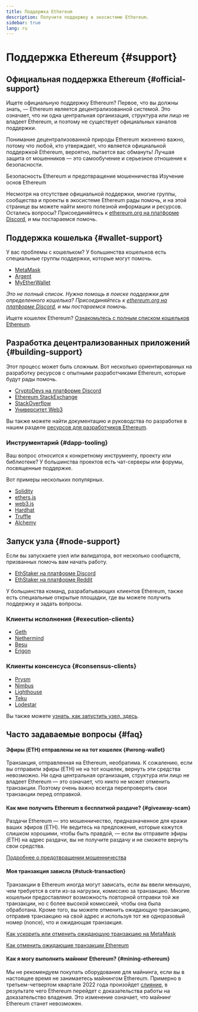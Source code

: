 ```yaml
---
title: Поддержка Ethereum
description: Получите поддержку в экосистеме Ethereum.
sidebar: true
lang: ru
---
```


# Поддержка Ethereum {#support}

## Официальная поддержка Ethereum {#official-support}

Ищете официальную поддержку Ethereum? Первое, что вы должны знать, — Ethereum является децентрализованной системой. Это означает, что ни одна центральная организация, структура или лицо не владеет Ethereum, и поэтому не существует официальных каналов поддержки.

Понимание децентрализованной природы Ethereum жизненно важно, потому что любой, кто утверждает, что является официальной поддержкой Ethereum, вероятно, пытается вас обмануть! Лучшая защита от мошенников — это самообучение и серьезное отношение к безопасности.

<DocLink to="/security/">
  Безопасность Ethereum и предотвращение мошенничества
</DocLink>

<DocLink to="/learn/">
  Изучение основ Ethereum
</DocLink>

Несмотря на отсутствие официальной поддержки, многие группы, сообщества и проекты в экосистеме Ethereum рады помочь, и на этой странице вы можете найти много полезной информации и ресурсов. Остались вопросы? Присоединяйтесь к [ethereum.org на платформе Discord](/discord/), и мы постараемся помочь.

## Поддержка кошелька {#wallet-support}

У вас проблемы с кошельком? У большинства кошельков есть специальные группы поддержки, которые могут помочь.

- [MetaMask](https://metamask.zendesk.com/hc/)
- [Argent](https://support.argent.xyz/hc/)
- [MyEtherWallet](https://help.myetherwallet.com/)

_Это не полный список. Нужна помощь в поиске поддержки для определенного кошелька? Присоединяйтесь к [ethereum.org на платформе Discord](https://discord.gg/rZz26QWfCg), и мы постараемся помочь._

Ищете кошелек Ethereum? [Ознакомьтесь с полным списком кошельков Ethereum](/wallets/find-wallet/).

## Разработка децентрализованных приложений {#building-support}

Этот процесс может быть сложным. Вот несколько ориентированных на разработку ресурсов с опытными разработчиками Ethereum, которые будут рады помочь.

- [CryptoDevs на платформе Discord](https://discord.gg/Z9TA39m8Yu)
- [Ethereum StackExchange](https://ethereum.stackexchange.com/)
- [StackOverflow](https://stackoverflow.com/questions/tagged/web3)
- [Университет Web3](https://www.web3.university/)

Вы также можете найти документацию и руководства по разработке в нашем разделе [ресурсов для разработчиков Ethereum](/developers/).

### Инструментарий {#dapp-tooling}

Ваш вопрос относится к конкретному инструменту, проекту или библиотеке? У большинства проектов есть чат-серверы или форумы, посвященные поддержке.

Вот примеры нескольких популярных.

- [Solidity](https://gitter.im/ethereum/solidity/)
- [ethers.js](https://discord.gg/6jyGVDK6Jx)
- [web3.js](https://discord.gg/GsABYQu4sC)
- [Hardhat](https://discord.gg/xtrMGhmbfZ)
- [Truffle](https://discord.gg/8uKcsccEYE)
- [Alchemy](http://alchemy.com/discord)

## Запуск узла {#node-support}

Если вы запускаете узел или валидатора, вот несколько сообществ, призванных помочь вам начать работу.

- [EthStaker на платформе Discord](https://discord.io/ethstaker)
- [EthStaker на платформе Reddit](https://www.reddit.com/r/ethstaker)

У большинства команд, разрабатывающих клиентов Ethereum, также есть специальные открытые площадки, где вы можете получить поддержку и задать вопросы.

### Клиенты исполнения {#execution-clients}

- [Geth](https://discord.gg/FqDzupGyYf)
- [Nethermind](https://discord.gg/YJx3pm8z5C)
- [Besu](https://discord.gg/p8djYngzKN)
- [Erigon](https://github.com/ledgerwatch/erigon/issues)

### Клиенты консенсуса {#consensus-clients}

- [Prysm](https://discord.gg/prysmaticlabs)
- [Nimbus](https://discord.gg/nSmEH3qgFv)
- [Lighthouse](https://discord.gg/cyAszAh)
- [Teku](https://discord.gg/7hPv2T6)
- [Lodestar](https://discord.gg/aMxzVcr)

Вы также можете [узнать, как запустить узел, здесь](/developers/docs/nodes-and-clients/run-a-node/).

## Часто задаваемые вопросы {#faq}

#### Эфиры (ETH) отправлены не на тот кошелек {#wrong-wallet}

Транзакция, отправленная на Ethereum, необратима. К сожалению, если вы отправили эфиры (ETH) не на тот кошелек, вернуть эти средства невозможно. Ни одна центральная организация, структура или лицо не владеет Ethereum — это означает, что никто не может отменить транзакции. Поэтому очень важно всегда перепроверять свои транзакции перед отправкой.

#### Как мне получить Ethereum в бесплатной раздаче? {#giveaway-scam}

Раздачи Ethereum — это мошенничество, предназначенное для кражи ваших эфиров (ETH). Не ведитесь на предложения, которые кажутся слишком хорошими, чтобы быть правдой, — если вы отправите эфиры (ETH) на адрес раздачи, вы не получите раздачу и не сможете вернуть свои средства.

[Подробнее о предотвращении мошенничества](/security/#common-scams)

#### Моя транзакция зависла {#stuck-transaction}

Транзакции в Ethereum иногда могут зависать, если вы ввели меньшую, чем требуется в сети из-за нагрузки, комиссию за транзакцию. Многие кошельки предоставляют возможность повторной отправки той же транзакции, но с более высокой комиссией, чтобы она была обработана. Кроме того, вы можете отменить ожидающую транзакцию, отправив транзакцию на свой адрес и используя тот же одноразовый номер (nonce), что и ожидающая транзакция.

[Как ускорить или отменить ожидающую транзакцию на MetaMask](https://metamask.zendesk.com/hc/en-us/articles/360015489251-How-to-speed-up-or-cancel-a-pending-transaction)

[Как отменить ожидающие транзакции Ethereum](https://info.etherscan.com/how-to-cancel-ethereum-pending-transactions/)

#### Как я могу выполнить майнинг Ethereum? {#mining-ethereum}

Мы не рекомендуем покупать оборудование для майнинга, если вы в настоящее время не занимаетесь майнингом Ethereum. Примерно в третьем-четвертом квартале 2022 года произойдет [слияние](/upgrades/merge/), в результате чего Ethereum перейдет с доказательства работы на доказательство владения. Это изменение означает, что майнинг Ethereum станет невозможен.
